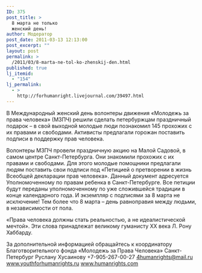 ```yaml
---
ID: 375
post_title: >
  8 марта не только
  женский день!
author: Модератор
post_date: 2011-03-13 12:13:00
post_excerpt: ""
layout: post
permalink: >
  /2011/03/8-marta-ne-tol-ko-zhenskij-den.html
published: true
lj_itemid:
  - "154"
lj_permalink:
  - >
    http://forhumanright.livejournal.com/39497.html
---
```

В Международный женский день волонтеры движения &laquo;Молодежь за права человека&raquo; (МЗПЧ) решили сделать петербуржцам праздничный подарок &ndash; в свой выходной молодые люди познакомил 145 прохожих с их правами и свободами. Активисты предлагали горожан поставить подписи в поддержку прав человека.

Волонтеры МЗПЧ провели праздничную акцию на Малой Садовой, в самом центре Санкт-Петербурга. Они знакомили прохожих с их правами и свободами. Для этого молодые помощники предлагали людям поставить свои подписи под &laquo;Петицией о претворении в жизнь Всеобщей декларации прав человека&raquo;. Данный документ адресуется Уполномоченному по правам ребенка в Санкт-Петербурге. Все петиции будут переданы уполномоченному по уже сложившейся традиции в конце календарного года. И экземпляр с подписями за 8 марта не исключение! Тем более что 8 марта &ndash; день равноправия между людьми, в независимости от пола.

&laquo;Права человека должны стать реальностью, а не идеалистической мечтой&raquo;. Эти слова принадлежат великому гуманисту ХХ века Л. Рону Хаббарду.

За дополнительной информацией обращайтесь к координатору
Благотворительного фонда &laquo;Молодежь за Права Человека&raquo; Санкт-Петербург
Руслану Хусаинову
+7-905-267-00-27
4humanrights@mail.ru
www.youthforhumanrights.ru
www.humanrights.com